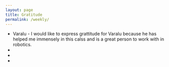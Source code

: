 ```yaml
---
layout: page
title: Gratitude
permalink: /weekly/
---
```

- Varalu - I would like to express grattitude for Varalu because he has helped me immensely in this calss and is a great person to work with in robotics.
- 
- 
- 